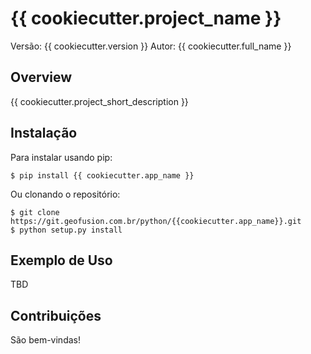 {{ cookiecutter.project_name }}
===============================

Versão: {{ cookiecutter.version }}
Autor: {{ cookiecutter.full_name }}

Overview
--------

{{ cookiecutter.project_short_description }}

Instalação
----------

Para instalar usando pip:

    $ pip install {{ cookiecutter.app_name }}


Ou clonando o repositório:

    $ git clone https://git.geofusion.com.br/python/{{cookiecutter.app_name}}.git
    $ python setup.py install

Exemplo de Uso
--------------

TBD

Contribuições
-------------

São bem-vindas!
